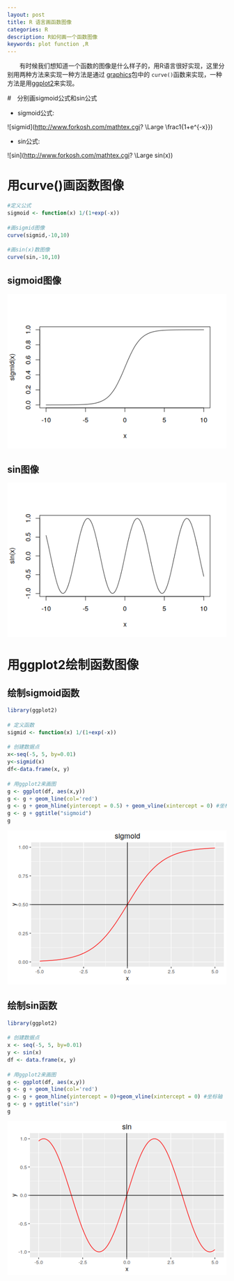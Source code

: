 ```yaml
---
layout: post
title: R 语言画函数图像
categories: R
description: R如何画一个函数图像
keywords: plot function ,R
---
```


　　有时候我们想知道一个函数的图像是什么样子的，用R语言很好实现，这里分别用两种方法来实现一种方法是通过 [graphics](https://stat.ethz.ch/R-manual/R-devel/library/graphics/html/00Index.html)包中的
`curve()`函数来实现，一种方法是用[ggplot2](https://cran.r-project.org/web/packages/ggplot2/index.html)来实现。

#　分别画sigmoid公式和sin公式

* sigmoid公式:  

![sigmid](http://www.forkosh.com/mathtex.cgi? \Large \frac1{1+e^{-x}})

* sin公式:  

![sin](http://www.forkosh.com/mathtex.cgi? \Large sin(x))


# 用curve()画函数图像

```r
#定义公式
sigmoid <- function(x) 1/(1+exp(-x))

#画sigmid图像
curve(sigmid,-10,10)

#画sin(x)数图像
curve(sin,-10,10)
```

## sigmoid图像

![sigmoid](/images/posts/R/sigmoid_curve.png)

## sin图像
![sin](/images/posts/R/sin_curve.png)

# 用ggplot2绘制函数图像

## 绘制sigmoid函数

```r
library(ggplot2)

# 定义函数
sigmid <- function(x) 1/(1+exp(-x))

# 创建数据点
x<-seq(-5, 5, by=0.01)
y<-sigmid(x)
df<-data.frame(x, y)

# 用ggplot2来画图
g <- ggplot(df, aes(x,y))
g <- g + geom_line(col='red')
g <- g + geom_hline(yintercept = 0.5) + geom_vline(xintercept = 0) #坐标轴
g <- g + ggtitle("sigmoid")
g

```

![sigmoid](/images/posts/R/sigmoid_ggplot2.png)

## 绘制sin函数

```r
library(ggplot2)

# 创建数据点
x <- seq(-5, 5, by=0.01)
y <- sin(x)
df <- data.frame(x, y)

# 用ggplot2来画图
g <- ggplot(df, aes(x,y))
g <- g + geom_line(col='red')
g <- g + geom_hline(yintercept = 0)+geom_vline(xintercept = 0) #坐标轴
g <- g + ggtitle("sin")
g

```

![sigmoid](/images/posts/R/sin_ggplot2.png)